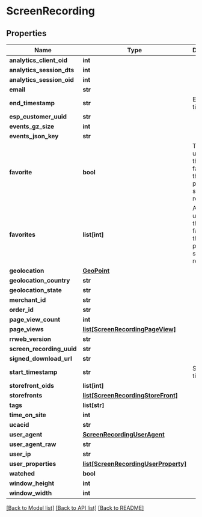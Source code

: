 # ScreenRecording

## Properties
Name | Type | Description | Notes
------------ | ------------- | ------------- | -------------
**analytics_client_oid** | **int** |  | [optional] 
**analytics_session_dts** | **int** |  | [optional] 
**analytics_session_oid** | **int** |  | [optional] 
**email** | **str** |  | [optional] 
**end_timestamp** | **str** | Ending timestamp | [optional] 
**esp_customer_uuid** | **str** |  | [optional] 
**events_gz_size** | **int** |  | [optional] 
**events_json_key** | **str** |  | [optional] 
**favorite** | **bool** | True if the user calling the API has favorited this particular screen recording. | [optional] 
**favorites** | **list[int]** | Array of user ids that favorited this particular screen recording. | [optional] 
**geolocation** | [**GeoPoint**](GeoPoint.md) |  | [optional] 
**geolocation_country** | **str** |  | [optional] 
**geolocation_state** | **str** |  | [optional] 
**merchant_id** | **str** |  | [optional] 
**order_id** | **str** |  | [optional] 
**page_view_count** | **int** |  | [optional] 
**page_views** | [**list[ScreenRecordingPageView]**](ScreenRecordingPageView.md) |  | [optional] 
**rrweb_version** | **str** |  | [optional] 
**screen_recording_uuid** | **str** |  | [optional] 
**signed_download_url** | **str** |  | [optional] 
**start_timestamp** | **str** | Starting timestamp | [optional] 
**storefront_oids** | **list[int]** |  | [optional] 
**storefronts** | [**list[ScreenRecordingStoreFront]**](ScreenRecordingStoreFront.md) |  | [optional] 
**tags** | **list[str]** |  | [optional] 
**time_on_site** | **int** |  | [optional] 
**ucacid** | **str** |  | [optional] 
**user_agent** | [**ScreenRecordingUserAgent**](ScreenRecordingUserAgent.md) |  | [optional] 
**user_agent_raw** | **str** |  | [optional] 
**user_ip** | **str** |  | [optional] 
**user_properties** | [**list[ScreenRecordingUserProperty]**](ScreenRecordingUserProperty.md) |  | [optional] 
**watched** | **bool** |  | [optional] 
**window_height** | **int** |  | [optional] 
**window_width** | **int** |  | [optional] 

[[Back to Model list]](../README.md#documentation-for-models) [[Back to API list]](../README.md#documentation-for-api-endpoints) [[Back to README]](../README.md)


